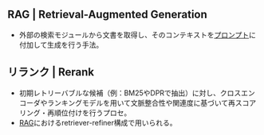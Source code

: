 <!-- 記事URL:https://github.com/takata150802/tech_glossary/blob/main/output/ai/llm-rag.md# -->

## RAG | Retrieval-Augmented Generation<a id="UkFHIHwgUmV0cmlldmFsLUF1Z21lbnRlZCBHZW5lcmF0aW9u"></a>

- 外部の検索モジュールから文書を取得し、そのコンテキストを<a href="https://github.com/takata150802/tech_glossary/blob/main/output/ai/llm.md#44OX44Ot44Oz44OX44OIIHwgUHJvbXB0">プロンプト</a>に付加して生成を行う手法。

## リランク | Rerank<a id="44Oq44Op44Oz44KvIHwgUmVyYW5r"></a>

- 初期レトリーバブルな候補（例：BM25やDPRで抽出）に対し、クロスエンコーダやランキングモデルを用いて文脈整合性や関連度に基づいて再スコアリング・再順位付けを行うプロセ。
- <a href="https://github.com/takata150802/tech_glossary/blob/main/output/ai/llm-rag.md#UkFHIHwgUmV0cmlldmFsLUF1Z21lbnRlZCBHZW5lcmF0aW9u">RAG</a>におけるretriever-refiner構成で用いられる。
